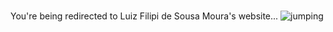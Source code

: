 #
#
#
#
#
#
#
#
#
#
You're being redirected to Luiz Filipi de Sousa Moura's website...
![jumping](24.jpg)
<meta http-equiv = "refresh" content = "120; url = https://sites.google.com/view/luizfilipidesousamoura" />
